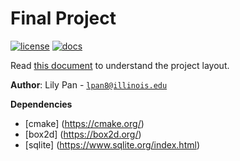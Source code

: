 # Final Project

[![license](https://img.shields.io/badge/license-MIT-green)](LICENSE)
[![docs](https://img.shields.io/badge/docs-yes-brightgreen)](docs/README.md)

Read [this document](https://cliutils.gitlab.io/modern-cmake/chapters/basics/structure.html) to understand the project
layout.

**Author**: Lily Pan - [`lpan8@illinois.edu`](mailto:lpan8@illinois.edu)

**Dependencies**
  - [cmake] (https://cmake.org/)
  - [box2d] (https://box2d.org/)
  - [sqlite] (https://www.sqlite.org/index.html)
  

  
